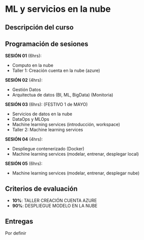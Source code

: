 # ML y servicios en la nube

## Descripción del curso

## Programación de sesiones

**SESIÓN 01** (6hrs):
- Computo en la nube
- Taller 1: Creación cuenta en la nube (azure)

**SESIÓN 02** (4hrs): 
- Gestión Datos
- Arquitectua de datos (BI, ML, BigData)
(Monitoria)

**SESIÓN 03** (6hrs): (FESTIVO 1 de MAYO)
- Servicios de datos en la nube
- DataOps y MLOps 
- Machine learning services (introducción, workspace)
- Taller 2: Machine learning services 

**SESIÓN 04** (4hrs):
- Despliegue contenerizado (Docker)
- Machine learning services (modelar, entrenar, desplegar local)

**SESIÓN 05** (6hrs):
- Machine learning services (modelar, entrenar, desplegar nube)



## Criterios de evaluación

- **10%**: TALLER CREACIÓN CUENTA AZURE
- **90%**: DESPLIEGUE MODELO EN LA NUBE

## Entregas

Por definir
